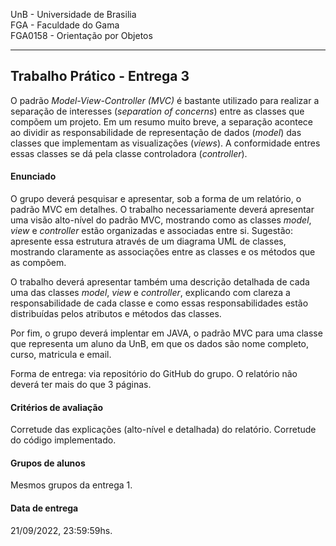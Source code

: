 UnB - Universidade de Brasilia  
FGA - Faculdade do Gama  
FGA0158 - Orientação por Objetos

---

## Trabalho Prático - Entrega 3

O padrão _Model-View-Controller (MVC)_ é bastante utilizado para realizar a
separação de interesses (_separation of concerns_) entre as classes que compõem
um projeto. Em um resumo muito breve, a separação acontece ao dividir as
responsabilidade de representação de dados (_model_) das classes que implementam
as visualizações (_views_). A conformidade entres essas classes se dá pela
classe controladora (_controller_). 

#### Enunciado

O grupo deverá pesquisar e apresentar, sob a forma de um relatório, o padrão MVC
em detalhes. O trabalho necessariamente deverá apresentar uma visão alto-nível
do padrão MVC, mostrando como as classes _model_, _view_ e _controller_ estão
organizadas e associadas entre si. Sugestão: apresente essa estrutura através de
um diagrama UML de classes, mostrando claramente as associações entre as classes
e os métodos que as compõem. 

O trabalho deverá apresentar também uma descrição detalhada de cada uma das
classes _model_, _view_ e _controller_, explicando com clareza a
responsabilidade de cada classe e como essas responsabilidades estão
distribuídas pelos atributos e métodos das classes. 

Por fim, o grupo deverá implentar em JAVA, o padrão MVC para uma classe que
representa um aluno da UnB, em que os dados são nome completo, curso, matricula
e email. 

Forma de entrega: via repositório do GitHub do grupo. O relatório não deverá ter
mais do que 3 páginas.


#### Critérios de avaliação 
Corretude das explicações (alto-nível e detalhada) do relatório. 
Corretude do código implementado.

#### Grupos de alunos

Mesmos grupos da entrega 1. 

#### Data de entrega
21/09/2022, 23:59:59hs.
